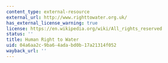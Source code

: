 ```yaml
---
content_type: external-resource
external_url: http://www.righttowater.org.uk/
has_external_license_warning: true
license: https://en.wikipedia.org/wiki/All_rights_reserved
status: ''
title: Human Right to Water
uid: 04a6aa2c-9ba6-4ada-bd0b-17a21314f052
wayback_url: ''
---
```

